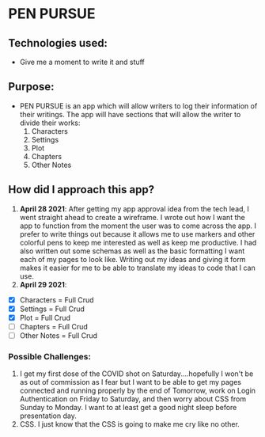 # PEN PURSUE
## Technologies used:
* Give me a moment to write it and stuff
## Purpose:
* PEN PURSUE is an app which will allow writers to log their information of their writings. The app will have sections that will allow the writer to divide their works:
  1. Characters
  2. Settings
  3. Plot
  4. Chapters
  5. Other Notes
## How did I approach this app?
1. **April 28 2021**: After getting my app approval idea from the tech lead, I went straight ahead to create a wireframe. I wrote out how I want the app to function from the moment the user was to come across the app. I prefer to write things out because it allows me to use markers and other colorful pens to keep me interested as well as keep me productive. I had also written out some schemas as well as the basic formatting I want each of my pages to look like. Writing out my ideas and giving it form makes it easier for me to be able to translate my ideas to code that I can use.
2. **April 29 2021**:

- [x] Characters = Full Crud
- [x] Settings = Full Crud
- [x] Plot = Full Crud
- [ ] Chapters = Full Crud
- [ ] Other Notes = Full Crud

### Possible Challenges:
1. I get my first dose of the COVID shot on Saturday....hopefully I won't be as out of commission as I fear but I want to be able to get my pages connected and running properly by the end of Tomorrow, work on Login Authentication on Friday to Saturday, and then worry about CSS from Sunday to Monday. I want to at least get a good night sleep before presentation day.
2. CSS. I just know that the CSS is going to make me cry like no other.
